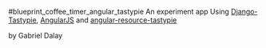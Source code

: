 #blueprint_coffee_timer_angular_tastypie
An experiment app
Using [Django-Tastypie](https://django-tastypie.readthedocs.org/en/latest/), [AngularJS](https://angularjs.org/) and [angular-resource-tastypie](https://github.com/mw-ferretti/angular-resource-tastypie)


by Gabriel Dalay


